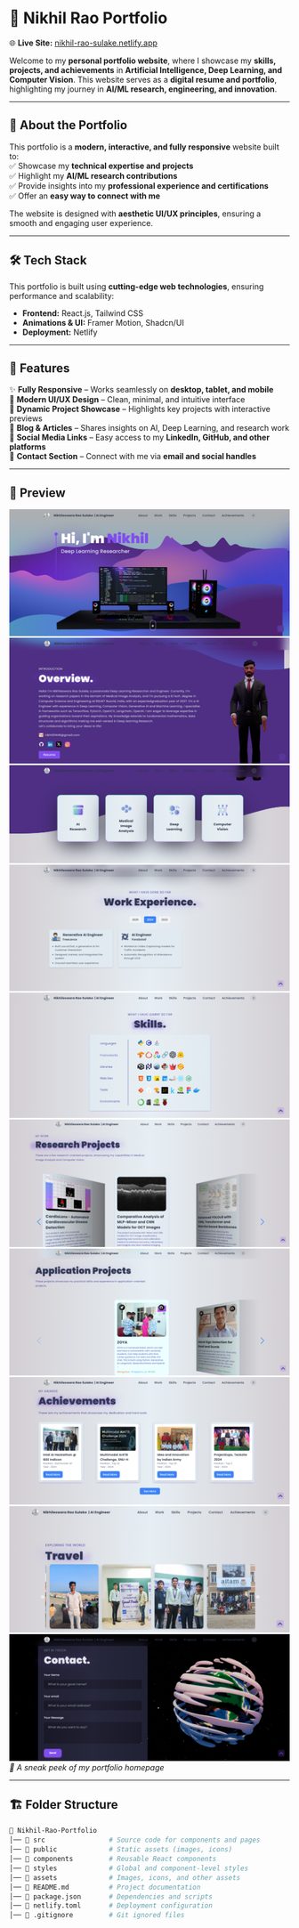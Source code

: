 # 🚀 Nikhil Rao Portfolio

🌐 **Live Site:** [nikhil-rao-sulake.netlify.app](https://nikhil-rao-sulake.netlify.app/)  

Welcome to my **personal portfolio website**, where I showcase my **skills, projects, and achievements** in **Artificial Intelligence, Deep Learning, and Computer Vision**. This website serves as a **digital resume and portfolio**, highlighting my journey in **AI/ML research, engineering, and innovation**.

---

## 🎯 About the Portfolio  
This portfolio is a **modern, interactive, and fully responsive** website built to:  
✅ Showcase my **technical expertise and projects**  
✅ Highlight my **AI/ML research contributions**  
✅ Provide insights into my **professional experience and certifications**  
✅ Offer an **easy way to connect with me**  

The website is designed with **aesthetic UI/UX principles**, ensuring a smooth and engaging user experience.

---

## 🛠️ Tech Stack  
This portfolio is built using **cutting-edge web technologies**, ensuring performance and scalability:  

- **Frontend:** React.js, Tailwind CSS  
- **Animations & UI:** Framer Motion, Shadcn/UI  
- **Deployment:** Netlify  

---

## 📌 Features  
✨ **Fully Responsive** – Works seamlessly on **desktop, tablet, and mobile**  
🎨 **Modern UI/UX Design** – Clean, minimal, and intuitive interface  
📂 **Dynamic Project Showcase** – Highlights key projects with interactive previews  
📝 **Blog & Articles** – Shares insights on AI, Deep Learning, and research work  
🔗 **Social Media Links** – Easy access to my **LinkedIn, GitHub, and other platforms**  
📧 **Contact Section** – Connect with me via **email and social handles**  

---

## 📸 Preview  

![Portfolio Screenshot](github_img_assests/1.png)  
![Portfolio Screenshot](github_img_assests/2.png)  
![Portfolio Screenshot](github_img_assests/3.png)  
![Portfolio Screenshot](github_img_assests/4.png)  
![Portfolio Screenshot](github_img_assests/5.png)  
![Portfolio Screenshot](github_img_assests/6.png)  
![Portfolio Screenshot](github_img_assests/7.png)  
![Portfolio Screenshot](github_img_assests/8.png)  
![Portfolio Screenshot](github_img_assests/9.png)  
![Portfolio Screenshot](github_img_assests/10.png)  
*📌 A sneak peek of my portfolio homepage*  

---

## 🏗️ Folder Structure  

```bash
📂 Nikhil-Rao-Portfolio
│── 📁 src                # Source code for components and pages
│── 📁 public             # Static assets (images, icons)
│── 📁 components         # Reusable React components
│── 📁 styles             # Global and component-level styles
│── 📁 assets             # Images, icons, and other assets
│── 📜 README.md          # Project documentation
│── 📜 package.json       # Dependencies and scripts
│── 📜 netlify.toml       # Deployment configuration
│── 📜 .gitignore         # Git ignored files
